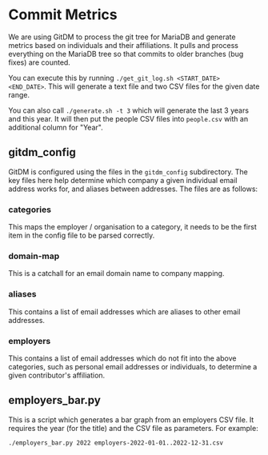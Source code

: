 # Commit Metrics

We are using GitDM to process the git tree for MariaDB and generate metrics based on individuals and their affiliations. It pulls and process everything on the MariaDB tree so that commits to older branches (bug fixes) are counted.

You can execute this by running `./get_git_log.sh <START_DATE> <END_DATE>`. This will generate a text file and two CSV files for the given date range.

You can also call `./generate.sh -t 3` which will generate the last 3 years and this year. It will then put the people CSV files into `people.csv` with an additional column for "Year".

## gitdm_config

GitDM is configured using the files in the `gitdm_config` subdirectory. The key files here help determine which company a given individual email address works for, and aliases between addresses. The files are as follows:

### categories

This maps the employer / organisation to a category, it needs to be the first item in the config file to be parsed correctly.

### domain-map

This is a catchall for an email domain name to company mapping.

### aliases

This contains a list of email addresses which are aliases to other email addresses.

### employers

This contains a list of email addresses which do not fit into the above categories, such as personal email addresses or individuals, to determine a given contributor's affiliation.

## employers_bar.py

This is a script which generates a bar graph from an employers CSV file. It requires the year (for the title) and the CSV file as parameters. For example:

```
./employers_bar.py 2022 employers-2022-01-01..2022-12-31.csv
```
